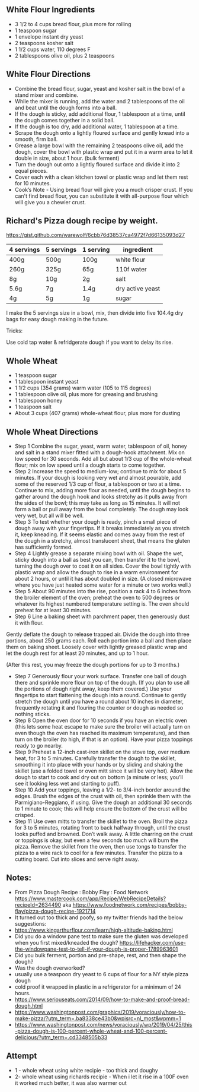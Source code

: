 ## White Flour Ingredients
* 3 1/2 to 4 cups bread flour, plus more for rolling
* 1 teaspoon sugar
* 1 envelope instant dry yeast
* 2 teaspoons kosher salt
* 1 1/2 cups water, 110 degrees F
* 2 tablespoons olive oil, plus 2 teaspoons

## White Flour Directions
* Combine the bread flour, sugar, yeast and kosher salt in the bowl of a stand mixer and combine. 
* While the mixer is running, add the water and 2 tablespoons of the oil and beat until the dough forms into a ball. 
* If the dough is sticky, add additional flour, 1 tablespoon at a time, until the dough comes together in a solid ball. 
* If the dough is too dry, add additional water, 1 tablespoon at a time. 
* Scrape the dough onto a lightly floured surface and gently knead into a smooth, firm ball.
* Grease a large bowl with the remaining 2 teaspoons olive oil, add the dough, cover the bowl with plastic wrap and put it in a warm area to let it double in size, about 1 hour. (bulk ferment)
* Turn the dough out onto a lightly floured surface and divide it into 2 equal pieces. 
* Cover each with a clean kitchen towel or plastic wrap and let them rest for 10 minutes.
* Cook’s Note - Using bread flour will give you a much crisper crust. If you can't find bread flour, you can substitute it with all-purpose flour which will give you a chewier crust.

## Richard's Pizza dough recipe by weight.

https://gist.github.com/warewolf/6cbb76d38537ca4972f7d66135093d27

| 4 servings | 5 servings | 1 serving | ingredient |
|------------|------------|-----------| -----------|
| 400g       | 500g       |  100g     | white flour |
| 260g       | 325g       | 65g       | 110f water |
| 8g         | 10g        | 2g        | salt       |
| 5.6g         | 7g         | 1.4g      | dry active yeast |
| 4g         | 5g         | 1g        | sugar      |

I make the 5 servings size in a bowl, mix, then divide into five 104.4g dry bags for easy dough making in the future.

Tricks:

Use cold tap water & refridgerate dough if you want to delay its rise.

## Whole Wheat
* 1 teaspoon sugar
* 1 tablespoon instant yeast
* 1 1/2 cups (354 grams) warm water (105 to 115 degrees)
* 1 tablespoon olive oil, plus more for greasing and brushing
* 1 tablespoon honey
* 1 teaspoon salt
* About 3 cups (407 grams) whole-wheat flour, plus more for dusting

## Whole Wheat Directions
* Step 1 Combine the sugar, yeast, warm water, tablespoon of oil, honey and salt in a stand mixer fitted with a dough-hook attachment. Mix on low speed for 30 seconds. Add all but about 1/3 cup of the whole-wheat flour; mix on low speed until a dough starts to come together.
* Step 2 Increase the speed to medium-low; continue to mix for about 5 minutes. If your dough is looking very wet and almost pourable, add some of the reserved 1/3 cup of flour, a tablespoon or two at a time. Continue to mix, adding more flour as needed, until the dough begins to gather around the dough hook and looks stretchy as it pulls away from the sides of the bowl; this may take as long as 15 minutes. It will not form a ball or pull away from the bowl completely. The dough may look very wet, but all will be well.
* Step 3 To test whether your dough is ready, pinch a small piece of dough away with your fingertips. If it breaks immediately as you stretch it, keep kneading. If it seems elastic and comes away from the rest of the dough in a stretchy, almost translucent sheet, that means the gluten has sufficiently formed.
* Step 4 Lightly grease a separate mixing bowl with oil. Shape the wet, sticky dough into a ball as best you can, then transfer it to the bowl, turning the dough over to coat it on all sides. Cover the bowl tightly with plastic wrap and allow the dough to rise in a warm environment for about 2 hours, or until it has about doubled in size. (A closed microwave where you have just heated some water for a minute or two works well.)
* Step 5 About 90 minutes into the rise, position a rack 4 to 6 inches from the broiler element of the oven; preheat the oven to 500 degrees or whatever its highest numbered temperature setting is. The oven should preheat for at least 30 minutes.
* Step 6 Line a baking sheet with parchment paper, then generously dust it with flour.

Gently deflate the dough to release trapped air. Divide the dough into three portions, about 250 grams each. Roll each portion into a ball and then place them on baking sheet. Loosely cover with lightly greased plastic wrap and let the dough rest for at least 20 minutes, and up to 1 hour.

(After this rest, you may freeze the dough portions for up to 3 months.)

* Step 7 Generously flour your work surface. Transfer one ball of dough there and sprinkle more flour on top of the dough. (If you plan to use all the portions of dough right away, keep them covered.) Use your fingertips to start flattening the dough into a round. Continue to gently stretch the dough until you have a round about 10 inches in diameter, frequently rotating it and flouring the counter or dough as needed so nothing sticks.
* Step 8 Open the oven door for 10 seconds if you have an electric oven (this lets some heat escape to make sure the broiler will actually turn on even though the oven has reached its maximum temperature), and then turn on the broiler (to high, if that is an option). Have your pizza toppings ready to go nearby.
* Step 9 Preheat a 12-inch cast-iron skillet on the stove top, over medium heat, for 3 to 5 minutes. Carefully transfer the dough to the skillet, smoothing it into place with your hands or by sliding and shaking the skillet (use a folded towel or oven mitt since it will be very hot). Allow the dough to start to cook and dry out on bottom (a minute or less; you’ll see it looking less wet and starting to puff).
* Step 10 Add your toppings, leaving a 1/2- to 3/4-inch border around the edges. Brush the edges of the crust with oil, then sprinkle them with the Parmigiano-Reggiano, if using. Give the dough an additional 30 seconds to 1 minute to cook; this will help ensure the bottom of the crust will be crisped.
* Step 11 Use oven mitts to transfer the skillet to the oven. Broil the pizza for 3 to 5 minutes, rotating front to back halfway through, until the crust looks puffed and browned. Don’t walk away. A little charring on the crust or toppings is okay, but even a few seconds too much will burn the pizza. Remove the skillet from the oven, then use tongs to transfer the pizza to a wire rack to cool for a few minutes. Transfer the pizza to a cutting board. Cut into slices and serve right away.

## Notes:
* From Pizza Dough Recipe : Bobby Flay : Food Network https://www.mastercook.com/app/Recipe/WebRecipeDetails?recipeId=2634490 aka https://www.foodnetwork.com/recipes/bobby-flay/pizza-dough-recipe-1921714
* It turned out too thick and poofy, so my twitter friends had the below suggestions:
* https://www.kingarthurflour.com/learn/high-altitude-baking.html
* Did you do a window pane test to make sure the gluten was developed when you first mixed/kneaded the dough? https://lifehacker.com/use-the-windowpane-test-to-tell-if-your-dough-is-proper-1789963601
* Did you bulk ferment, portion and pre-shape, rest, and then shape the dough?
* Was the dough overworked?
* usually use a teaspoon dry yeast to 6 cups of flour for a NY style pizza dough 
* cold proof it wrapped in plastic in a refrigerator for a minimum of 24 hours.
* https://www.seriouseats.com/2014/09/how-to-make-and-proof-bread-dough.html
* https://www.washingtonpost.com/graphics/2019/voraciously/how-to-make-pizza/?utm_term=.ba8338ce43b0&wpisrc=nl_most&wpmm=1
* https://www.washingtonpost.com/news/voraciously/wp/2019/04/25/this-pizza-dough-is-100-percent-whole-wheat-and-100-percent-delicious/?utm_term=.cd3348505b33

## Attempt
* 1 - whole wheat using white recipie - too thick and doughy
* 2- whole wheat using richards recipie - When i let it rise in a 100F oven it worked much better, it was also warmer out
